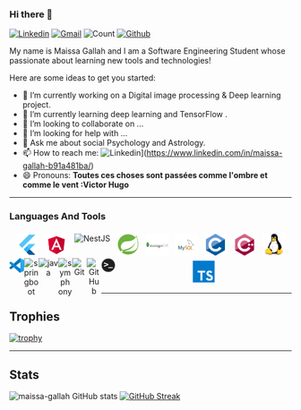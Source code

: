 ### Hi there 👋

[![Linkedin](https://img.shields.io/badge/maissa-gallah-red?style=flat&logo=Linkedin&logoColor=white)](https://www.linkedin.com/in/maissa-gallah-b91a481ba/) [![Gmail](https://img.shields.io/badge/maissa-gallah-c14438?style=flat&logo=Gmail&logoColor=white)](mailto:maissaglh@gmail.com) ![Count](https://visitor-badge.laobi.icu/badge?page_id=maissa-gallah.maissa-gallah) [![Github](https://img.shields.io/github/followers/maissa-gallah?label=Follow&style=social)](https://github.com/maissa-gallah) 

My name is Maissa Gallah and I am a Software Engineering Student whose passionate about learning new tools and technologies!


Here are some ideas to get you started:

- 🔭 I’m currently working on a Digital image processing & Deep learning project.
- 🌱 I’m currently learning deep learning and TensorFlow .
- 👯 I’m looking to collaborate on ...
- 🤔 I’m looking for help with ...
- 💬 Ask me about social Psychology and Astrology.
- 📫 How to reach me: ![Linkedin](https://img.shields.io/badge/maissa-gallah-red?style=flat&logo=Linkedin&logoColor=white)](https://www.linkedin.com/in/maissa-gallah-b91a481ba/) 
- 😄 Pronouns: **Toutes ces choses sont passées comme l'ombre et comme le vent :Victor Hugo**

---------------------------------------------------------------------------------------------------------------

### **Languages And Tools**

<p align="center">
<img src="https://raw.githubusercontent.com/github/explore/80688e429a7d4ef2fca1e82350fe8e3517d3494d/topics/flutter/flutter.png" alt="Flutter" width="40" height="40" style="vertical-align:top; margin:4px">
<img src="https://raw.githubusercontent.com/github/explore/80688e429a7d4ef2fca1e82350fe8e3517d3494d/topics/angular/angular.png" alt="Angular" width="40" height="40" style="vertical-align:top; margin:4px">
<img src="https://icon-icons.com/icons2/2107/PNG/64/file_type_nestjs_icon_130355.png" alt="NestJS" width="40" height="40" style="vertical-align:top; margin:4px">
<img src="https://raw.githubusercontent.com/github/explore/80688e429a7d4ef2fca1e82350fe8e3517d3494d/topics/spring-boot/spring-boot.png" alt="Spring Boot" width="40" height="40" style="vertical-align:top; margin:4px">
<img src="https://raw.githubusercontent.com/github/explore/80688e429a7d4ef2fca1e82350fe8e3517d3494d/topics/mongodb/mongodb.png" alt="MongoDB" width="40" height="40" style="vertical-align:top; margin:4px">
<img src="https://raw.githubusercontent.com/github/explore/80688e429a7d4ef2fca1e82350fe8e3517d3494d/topics/mysql/mysql.png" alt="MySQL" width="40" height="40" style="vertical-align:top; margin:4px">
  
 <img src="https://raw.githubusercontent.com/devicons/devicon/master/icons/c/c-original.svg" alt="c" width="40" height="40" style="vertical-align:top; margin:4px" /> 
 <img src="https://raw.githubusercontent.com/devicons/devicon/master/icons/cplusplus/cplusplus-original.svg" alt="cplusplus" width="40" height="40" style="vertical-align:top; margin:4px" />  
 <img src="https://raw.githubusercontent.com/devicons/devicon/master/icons/linux/linux-original.svg" alt="linux" width="40" height="40" style="vertical-align:top; margin:4px" /> 
 <img src="https://raw.githubusercontent.com/devicons/devicon/master/icons/typescript/typescript-original.svg" alt="typescript" width="40" height="40" style="vertical-align:top; margin:4px"/> 

<img align="left" alt="Visual Studio Code" width="26px" src="https://raw.githubusercontent.com/github/explore/80688e429a7d4ef2fca1e82350fe8e3517d3494d/topics/visual-studio-code/visual-studio-code.png" />
<img align="left" alt="springboot" width="26px" src="https://dzone.com/storage/temp/12434118-spring-boot-logo.png" />
<img align="left" alt="java" width="35px" src="https://icon-library.com/images/java-icon-png/java-icon-png-15.jpg" />
<img align="left" alt="symphony" width="25px" src="https://iconape.com/wp-content/files/ds/99775/svg/symfony.svg" />
<img align="left" alt="Git" width="26px" src="https://upload.wikimedia.org/wikipedia/commons/thumb/3/3f/Git_icon.svg/1024px-Git_icon.svg.png" />
<img align="left" alt="GitHub" width="26px" src="https://www.iconsdb.com/icons/preview/white/github-6-xxl.png" />
<img align="left" alt="Terminal" width="25px" src="https://raw.githubusercontent.com/github/explore/80688e429a7d4ef2fca1e82350fe8e3517d3494d/topics/terminal/terminal.png" />
  </p>

---------------------------------------------------------------------------------------------------------------
## Trophies

[![trophy](https://github-profile-trophy.vercel.app/?username=maissa-gallah&theme=radical)](https://github.com/ryo-ma/github-profile-trophy)

---------------------------------------------------------------------------------------------------------------
## Stats

![maissa-gallah GitHub stats](https://github-readme-stats.vercel.app/api?username=maissa-gallah&show_icons=true&theme=radical) 
[![GitHub Streak](https://github-readme-streak-stats.herokuapp.com/?user=maissa-gallah&theme=radical)](https://git.io/streak-stats)


